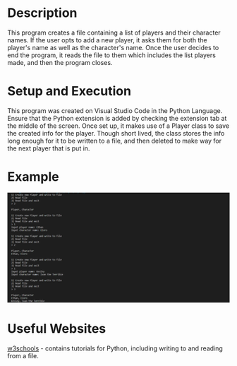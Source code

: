# Description  
This program creates a file containing a list of players and their character names. If the user opts to add a new player, it asks them for both the player's name as well as the character's name. Once the user decides to end the program, it reads the file to them which includes the list players made, and then the program closes.

# Setup and Execution
This program was created on Visual Studio Code in the Python Language. Ensure that the Python extension is added by checking the extension tab at the middle of the screen. Once set up, it makes use of a Player class to save the created info for the player. Though short lived, the class stores the info long enough for it to be written to a file, and then deleted to make way for the next player that is put in.

# Example
![Screenshot](PlayerSample.png)

# Useful Websites
[w3schools](https://www.w3schools.com/python/default.asp) - contains tutorials for Python, including writing to and reading from a file.